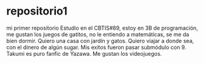 # repositorio1
mi primer repositorio
Estudio en el CBTIS#89, estoy en 3B de programación, 
me gustan los juegos de gatitos, no le entiendo a matemáticas, se me da bien dormir.
Quiero una casa con jardín y gatos.
Quiero viajar a donde sea, con el dinero de algún sugar.
Mis exitos fueron pasar submódulo con 9.
Takumi es puro fanfic de Yazawa.
Me gustan los videojuegos.
